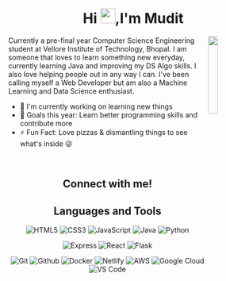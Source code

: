 
<!--
**mudit-sharma-02/mudit-sharma-02** is a ✨ _special_ ✨ repository because its `README.md` (this file) appears on your GitHub profile.

Here are some ideas to get you started:

- 🔭 I’m currently working on ...
- 🌱 I’m currently learning ...
- 👯 I’m looking to collaborate on ...
- 🤔 I’m looking for help with ...
- 💬 Ask me about ...
- 📫 How to reach me: ...
- 😄 Pronouns: ...
- ⚡ Fun fact: ...
-->

<h1 align="center">Hi <img src="./assets/wave.gif" width="30">,I'm Mudit</h1>


<img width="20%" align="right" src="./assets/ast-img.png" />

Currently a pre-final year Computer Science Engineering student at Vellore Institute of Technology, Bhopal. I am someone that loves to learn something new everyday, currently learning Java and improving my DS Algo skills. I also love helping people out in any way I can. I've been calling myself a Web Developer but am also a Machine Learning and Data Science enthusiast.

- 🔭 I'm currently working on learning new things
- 🥅 Goals this year: Learn better programming skills and contribute more
- ⚡ Fun Fact: Love pizzas & dismantling things to see what's inside 😜

<br>
<h2 align="center">Connect with me!</h2>


<h2 align="center">Languages and Tools</h2>

<p align="center">
    <img alt="HTML5" src="https://img.shields.io/badge/HTML5-E34F26?logo=html5&logoColor=white"/>
    <img alt="CSS3" src="https://img.shields.io/badge/CSS3-1572B6?logo=css3"/>
    <img alt="JavaScript" src="https://img.shields.io/badge/JavaScript-black?logo=javascript"/>
    <img alt="Java" src="https://img.shields.io/badge/Java-E34A86?logo=java"/>
    <img alt="Python" src="https://img.shields.io/badge/Python-black?logo=Python"/>
</p>
<p align="center">
    <!--<img alt="MongoDB" src="https://img.shields.io/badge/MongoDB-%234ea94b.svg?logo=mongodb&logoColor=white"/>-->
    <!--<img alt="Bootstrap" src="https://img.shields.io/badge/Bootstrap-563D7C?logo=bootstrap"/>-->
    <!--<img alt="Nodejs" src="https://img.shields.io/badge/Nodejs-black?logo=Node.js"/>-->
    <img alt="Express" src="https://img.shields.io/badge/Expressjs-black?logo=Express"/>
    <img alt="React" src="https://img.shields.io/badge/React-black?logo=react"/>
    <img alt="Flask" src="https://img.shields.io/badge/Flask-black?logo=flask"/>
</p>
<p align="center">
    <img alt="Git" src="https://img.shields.io/badge/Git-black?logo=git"/>
    <img alt="Github" src="https://img.shields.io/badge/GitHub-%23327FC7.svg?logo=github&logoColor=white"/>
    <img alt="Docker" src="https://img.shields.io/badge/Docker-3380F2.svg?logo=docker&logoColor=white"/>
    <img alt="Netlify" src="https://img.shields.io/badge/Vercel-black?logo=vercel&logoColor=ffffff"/>
    <img alt="AWS" src="https://img.shields.io/badge/AWS-black?logo=amazon-aws&logoColor=FF9900"/>
    <!--<img alt="Azure" src="https://img.shields.io/badge/Azure-black?logo=microsoft-azure&logoColor=008AD7"/>-->
    <img alt="Google Cloud" src="https://img.shields.io/badge/GCP-black?logo=google-cloud&logoColor=ffffff"/>
    <img alt="VS Code" src="https://img.shields.io/badge/VS%20Code-007ACC?logo=visual-studio-code"/>
    
</p>

<!-- <br>
<h2 align="center">Projects</h2> -->

<br>
